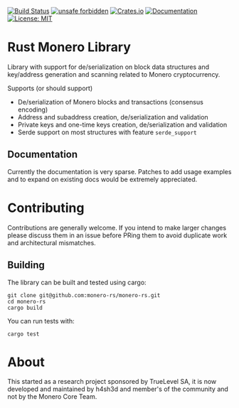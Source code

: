 [![Build Status](https://travis-ci.com/monero-rs/monero-rs.svg?branch=master)](https://travis-ci.com/monero-rs/monero-rs) [![unsafe forbidden](https://img.shields.io/badge/unsafe-forbidden-success.svg)](https://github.com/rust-secure-code/safety-dance/) [![Crates.io](https://img.shields.io/crates/v/monero.svg)](https://crates.io/crates/monero) [![Documentation](https://docs.rs/monero/badge.svg)](https://docs.rs/monero) [![License: MIT](https://img.shields.io/badge/License-MIT-yellow.svg)](https://opensource.org/licenses/MIT)

Rust Monero Library
===

Library with support for de/serialization on block data structures and key/address generation and scanning related to Monero cryptocurrency.

Supports (or should support)

 * De/serialization of Monero blocks and transactions (consensus encoding)
 * Address and subaddress creation, de/serialization and validation
 * Private keys and one-time keys creation, de/serialization and validation
 * Serde support on most structures with feature `serde_support`

## Documentation

Currently the documentation is very sparse. Patches to add usage examples and to expand on existing docs would be extremely appreciated.

Contributing
===

Contributions are generally welcome. If you intend to make larger changes please discuss them in an issue before PRing them to avoid duplicate work and architectural mismatches.

## Building

The library can be built and tested using cargo:

```
git clone git@github.com:monero-rs/monero-rs.git
cd monero-rs
cargo build
```

You can run tests with:

```
cargo test
```

About
===

This started as a research project sponsored by TrueLevel SA, it is now developed and maintained by h4sh3d and member's of the community and not by the Monero Core Team.
